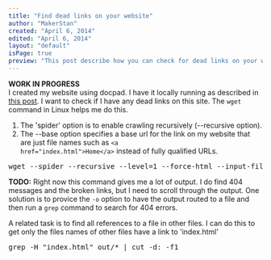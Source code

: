 ```yaml
---
title: "Find dead links on your website"
author: "MakerStan"
created: "April 6, 2014"
edited: "April 6, 2014"
layout: "default"
isPage: true
preview: "This post describe how you can check for dead links on your website. I used the Linux command wget for this."
---
```

**WORK IN PROGRESS**<br />
I created my website using docpad. I have it locally running as described in [this post](static-website-docpad.html.md). I want to check if I have any dead links on this site. The <code>wget</code> command in Linux helps me do this. 
1. The 'spider' option is to enable crawling recursively (--recursive option). 
2. The --base option specifies a base url for the link on my website that are just file names such as <code>&lt;a href="index.html"&gt;Home&lt;/a&gt;</code> instead of fully qualified URLs.

<pre>
wget --spider --recursive --level=1 --force-html --input-file="out/index.html" --base="http://localhost:9778/" -Dlocalhost --delete-after --no-cache
</pre>

**TODO:** Right now this command gives me a lot of output. I do find 404 messages and the broken links, but I need to scroll through the output. One solution is to provice the <code>-o</code> option to have the output routed to a file and then run a <code>grep</code> command to search for 404 errors.

A related task is to find all references to a file in other files. I can do this to get only the files names of other files have a link to 'index.html'
<pre>grep -H "index.html" out/* | cut -d: -f1</pre>

